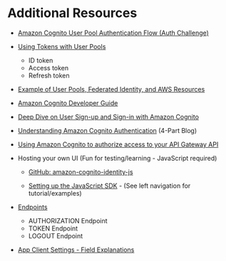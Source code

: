 Additional Resources
====================

* [Amazon Cognito User Pool Authentication Flow (Auth Challenge)](https://aws.amazon.com/blogs/mobile/customizing-your-user-pool-authentication-flow/)

* [Using Tokens with User Pools](http://docs.aws.amazon.com/cognito/latest/developerguide/amazon-cognito-user-pools-using-tokens-with-identity-providers.html)
	* ID token
	* Access token
	* Refresh token
* [Example of User Pools, Federated Identity, and AWS Resources](https://aws.amazon.com/blogs/mobile/building-fine-grained-authorization-using-amazon-cognito-user-pools-groups/)

* [Amazon Cognito Developer Guide](http://docs.aws.amazon.com/cognito/latest/developerguide/cognito-user-identity-pools.html)

* [Deep Dive on User Sign-up and Sign-in with Amazon Cognito](https://www.youtube.com/watch?v=KWjgiNgDfwI)

* [Understanding Amazon Cognito Authentication](https://aws.amazon.com/blogs/mobile/understanding-amazon-cognito-authentication-part-4-enhanced-flow/) (4-Part Blog)

* [Using Amazon Cognito to authorize access to your API Gateway API](https://aws.amazon.com/blogs/compute/secure-api-access-with-amazon-cognito-federated-identities-amazon-cognito-user-pools-and-amazon-api-gateway/)

* Hosting your own UI (Fun for testing/learning - JavaScript required)
	* [GitHub: amazon-cognito-identity-js](https://github.com/aws/amazon-cognito-identity-js/)

	* [Setting up the JavaScript SDK](http://docs.aws.amazon.com/cognito/latest/developerguide/setting-up-the-javascript-sdk.html) - (See left navigation for tutorial/examples)

* [Endpoints](http://docs.aws.amazon.com/cognito/latest/developerguide/cognito-userpools-server-contract-reference.html)
	* AUTHORIZATION Endpoint
	* TOKEN Endpoint
	* LOGOUT Endpoint

* [App Client Settings - Field Explanations](http://docs.aws.amazon.com/cognito/latest/developerguide/cognito-user-pools-app-idp-settings.html)
